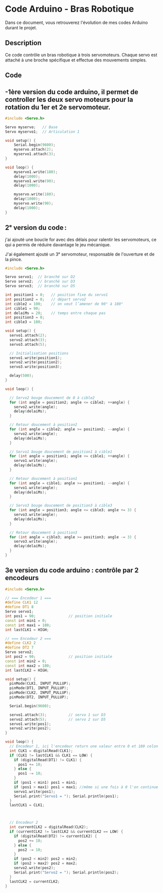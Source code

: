 # Code Arduino - Bras Robotique

Dans ce document, vous retrouverez l'évolution de mes codes Arduino durant le projet.

## Description
Ce code contrôle un bras robotique à trois servomoteurs. Chaque servo est attaché à une broche spécifique et effectue des mouvements simples. 

## Code


## -1ère version du code arduino, il permet de controller les deux servo moteurs pour la rotation du 1er et 2e servomoteur.
```cpp
#include <Servo.h>

Servo myservo;   // Base
Servo myservo1;  // Articulation 1

void setup() {
    Serial.begin(9600);
    myservo.attach(2);
    myservo1.attach(3);
}

void loop() {
    myservo1.write(180);
    delay(1000);
    myservo1.write(90);
    delay(1000);

    myservo.write(180);
    delay(1000);
    myservo.write(90);
    delay(1000);
}

```

## 2ᵉ version du code : 

j'ai ajouté une boucle for avec des délais pour ralentir les servomoteurs, ce qui a permis de réduire davantage le jeu mécanique. 

J'ai également ajouté un 3ᵉ servomoteur, responsable de l'ouverture et de la pince.

```cpp
#include <Servo.h>

Servo servo1;  // branché sur D2
Servo servo2;  // branché sur D3
Servo servo3;  // branché sur D5

int position1 = 0;   // position fixe du servo1
int position2 = 0;   // départ servo2
int cible2 = 100;    // on veut l’amener de 90° à 180°
int cible1 = 90;
int delaiMs = 20;    // temps entre chaque pas
int position3 = 0;
int cible3 = 180; 

void setup() {
  servo1.attach(2);
  servo2.attach(3);
  servo3.attach(5);

  // Initialisation positions
  servo1.write(position1);
  servo2.write(position2);
  servo3.write(position3);

  delay(500);
}

void loop() {

  // Servo2 bouge doucement de 0 à cible2
  for (int angle = position2; angle <= cible2; ++angle) {
    servo2.write(angle);
    delay(delaiMs);
  }

  // Retour doucement à position2
  for (int angle = cible2; angle >= position2; --angle) {
    servo2.write(angle);
    delay(delaiMs);
  }

  // Servo1 bouge doucement de position1 à cible1
  for (int angle = position1; angle <= cible1; ++angle) {
    servo1.write(angle);
    delay(delaiMs);
  }

  // Retour doucement à position1
  for (int angle = cible1; angle >= position1; --angle) {
    servo1.write(angle);
    delay(delaiMs);
  }

  // Servo3 bouge doucement de position3 à cible3
  for (int angle = position3; angle <= cible3; angle += 3) {
    servo3.write(angle);
    delay(delaiMs);
  }

  // Retour doucement à position3
  for (int angle = cible3; angle >= position3; angle -= 3) {
    servo3.write(angle);
    delay(delaiMs);
  }
}


```
## 3e version du code arduino : contrôle par 2 encodeurs
```cpp
#include <Servo.h>

// === Encodeur 1 ===
#define CLK1 12
#define DT1 8
Servo servo1;
int pos1 = 90;               // position initiale
const int min1 = 0;
const int max1 = 180;
int lastCLK1 = HIGH;

// === Encodeur 2 ===
#define CLK2 2
#define DT2 7
Servo servo2;
int pos2 = 90;               // position initiale
const int min2 = 0;
const int max2 = 180;
int lastCLK2 = HIGH;

void setup() {
  pinMode(CLK1, INPUT_PULLUP);
  pinMode(DT1, INPUT_PULLUP);
  pinMode(CLK2, INPUT_PULLUP);
  pinMode(DT2, INPUT_PULLUP);

  Serial.begin(9600);

  servo1.attach(3);          // servo 1 sur D3
  servo2.attach(5);          // servo 2 sur D5
  servo1.write(pos1);
  servo2.write(pos2);
}

void loop() {
  // Encodeur 1, ici l'encodeur return une valeur entre 0 et 180 celon la rotation effectuée.
  int CLK1 = digitalRead(CLK1);
  if (CLK1 != lastCLK1 && CLK1 == LOW) {
    if (digitalRead(DT1) != CLK1) {
      pos1 += 10;
    } else {
      pos1 -= 10;
    }
    if (pos1 < min1) pos1 = min1;
    if (pos1 > max1) pos1 = max1; //même si une fois à 0 l'on continue de diminuer la valeur en tournant l'encodeur, il se bloque et revois 0 idem pour 180.
    servo1.write(pos1);
    Serial.print("Servo1 = "); Serial.println(pos1);
  }
  lastCLK1 = CLK1;



  // Encodeur 2
  int currentCLK2 = digitalRead(CLK2);
  if (currentCLK2 != lastCLK2 && currentCLK2 == LOW) {
    if (digitalRead(DT2) != currentCLK2) {
      pos2 += 10;
    } else {
      pos2 -= 10;
    }
    if (pos2 < min2) pos2 = min2;
    if (pos2 > max2) pos2 = max2;
    servo2.write(pos2);
    Serial.print("Servo2 = "); Serial.println(pos2);
  }
  lastCLK2 = currentCLK2;
}

```

